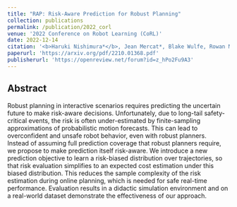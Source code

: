 ```yaml
---
title: "RAP: Risk-Aware Prediction for Robust Planning"
collection: publications
permalink: /publication/2022_corl
venue: '2022 Conference on Robot Learning (CoRL)'
date: 2022-12-14
citation: '<b>Haruki Nishimura*</b>, Jean Mercat*, Blake Wulfe, Rowan McAllister, Adrien Gaidon'
paperurl: 'https://arxiv.org/pdf/2210.01368.pdf'
publisherurl: 'https://openreview.net/forum?id=z_hPo2Fu9A3'
---
```



## Abstract
Robust planning in interactive scenarios requires predicting the uncertain future to make risk-aware decisions.
Unfortunately, due to long-tail safety-critical events, the risk is often under-estimated by finite-sampling
approximations of probabilistic motion forecasts. This can lead to overconfident and unsafe robot behavior, even with
robust planners. Instead of assuming full prediction coverage that robust planners require, we propose to make
prediction itself risk-aware. We introduce a new prediction objective to learn a risk-biased distribution over
trajectories, so that risk evaluation simplifies to an expected cost estimation under this biased distribution. This
reduces the sample complexity of the risk estimation during online planning, which is needed for safe real-time
performance. Evaluation results in a didactic simulation environment and on a real-world dataset demonstrate the
effectiveness of our approach.